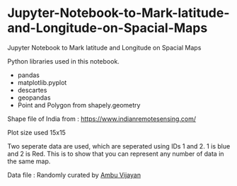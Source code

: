 # Jupyter-Notebook-to-Mark-latitude-and-Longitude-on-Spacial-Maps
Jupyter Notebook to Mark latitude and Longitude on Spacial Maps

Python libraries used in this notebook.
- pandas
- matplotlib.pyplot
- descartes
- geopandas
- Point and Polygon from shapely.geometry

Shape file of India from : https://www.indianremotesensing.com/

Plot size used 15x15

Two seperate data are used, which are seperated using IDs 1 and 2. 1 is blue and 2 is Red. This is to show that you can represent any number of data in the same map.

Data file : Randomly curated by [Ambu Vijayan](https://github.com/ambuvjyn)
